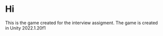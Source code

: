 # Hi

This is the game created for the interview assigment.
The game is created in Unity 2022.1.20f1
